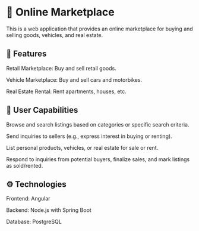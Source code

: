 # 🏪 Online Marketplace 
This is a web application that provides an online marketplace for buying and selling goods, vehicles, and real estate.

## 🚀 Features
Retail Marketplace: Buy and sell retail goods.

Vehicle Marketplace: Buy and sell cars and motorbikes.

Real Estate Rental: Rent apartments, houses, etc.

## 📌 User Capabilities
Browse and search listings based on categories or specific search criteria.

Send inquiries to sellers (e.g., express interest in buying or renting).

List personal products, vehicles, or real estate for sale or rent.

Respond to inquiries from potential buyers, finalize sales, and mark listings as sold/rented.

## ⚙️ Technologies
Frontend: Angular

Backend: Node.js with Spring Boot

Database: PostgreSQL
